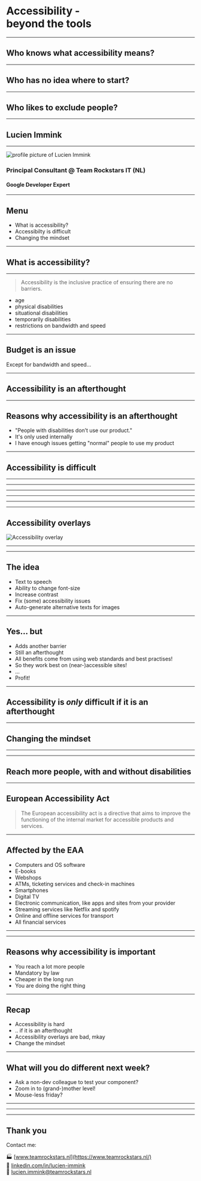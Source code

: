 <!-- .slide: data-theme="black" data-background-emoji="✨"-->
# Accessibility - <br> beyond the tools

---

<!-- .slide: data-theme="black" data-background-emoji="🙋"-->
## Who knows what accessibility means?

---

<!-- .slide: data-theme="black" data-background-emoji="🤷"-->
## Who has no idea where to start?

---

<!-- .slide: data-theme="black" data-background-emoji="😲"-->
## Who likes to exclude people?

---
<!-- .slide: data-theme="yellow" data-background-emoji="📎"-->
## Lucien Immink

---

<!-- .slide: data-theme="yellow" -->
![profile picture of Lucien Immink](/assets/lucien-2024.jpg)<!-- .element: class="circle" style="max-height: 20vh" -->

### Principal Consultant @ Team Rockstars IT (NL)

#### Google Developer Expert

---

<!-- .slide: data-theme="black" data-background-emoji="👨‍🍳"-->
## Menu

- What is accessibility?<!-- .element: class="fragment fade-in-then-semi-out" -->
- Accessibilty is difficult<!-- .element: class="fragment fade-in-then-semi-out" -->
- Changing the mindset<!-- .element: class="fragment fade-in-then-semi-out" -->

---

<!-- .slide: data-theme="black" data-background-emoji="🤔"-->
## What is accessibility?

---

<!-- .slide: data-theme="black" data-background-emoji="🤔"-->
> Accessibility is the inclusive practice of ensuring there are no barriers.

- age<!-- .element: class="fragment fade-in-then-semi-out" -->
- physical disabilities<!-- .element: class="fragment fade-in-then-semi-out" -->
- situational disabilities<!-- .element: class="fragment fade-in-then-semi-out" -->
- temporarily disabilities<!-- .element: class="fragment fade-in-then-semi-out" -->
- restrictions on bandwidth and speed<!-- .element: class="fragment fade-in-then-semi-out" -->

---

<!-- .slide: data-theme="black" data-background-emoji="💸"-->
## Budget is an issue

<p>Except for bandwidth and speed... </p><!-- .element: class="fragment fade-in" -->

---

<!-- .slide: data-theme="black" data-background-emoji="🤷"-->
## Accessibility is an afterthought

---

<!-- .slide: data-theme="black" data-background-emoji="🔁"-->
## Reasons why accessibility is an afterthought

- "People with disabilities don’t use our product."<!-- .element: class="fragment fade-in-then-semi-out" -->
- It's only used internally<!-- .element: class="fragment fade-in-then-semi-out" -->
- I have enough issues getting "normal" people to use my product<!-- .element: class="fragment fade-in-then-semi-out" -->

---
<!-- .slide: data-theme="black" data-background-emoji="😱"-->
## Accessibility is difficult

---

<!-- .slide: data-background-image="/assets/train.jpg" -->

---

<!-- .slide: data-background-image="/assets/stairs.jpg" -->

---

<!-- .slide: data-background-image="/assets/toilet.jpg" -->

---

<!-- .slide: data-background-image="/assets/bump.jpg" -->

---

<!-- .slide: data-background-image="/assets/age.jpg" -->

---

<!-- .slide: data-theme="black" data-background-emoji="🤔"-->
## Accessibility overlays

![Accessibility overlay](/assets/overlay.png)<!-- .element: class="circle" style="max-height: 10vh;" -->

---

<!-- .slide: data-background-image="/assets/overlay-example.png" -->

---

<!-- .slide: data-theme="black" data-background-emoji="💡"-->
## The idea

- Text to speech<!-- .element: class="fragment fade-in-then-semi-out checked" -->
- Ability to change font-size<!-- .element: class="fragment fade-in-then-semi-out checked" -->
- Increase contrast<!-- .element: class="fragment fade-in-then-semi-out checked" -->
- Fix (some) accessibility issues<!-- .element: class="fragment fade-in-then-semi-out checked" -->
- Auto-generate alternative texts for images<!-- .element: class="fragment fade-in-then-semi-out checked" -->

---

<!-- .slide: data-theme="black" data-background-emoji="⛔"-->
## Yes... but

- Adds another barrier<!-- .element: class="fragment fade-in-then-semi-out error" -->
- Still an afterthought<!-- .element: class="fragment fade-in-then-semi-out error" -->
- All benefits come from using web standards and best practises!<!-- .element: class="fragment fade-in-then-semi-out error" -->
- So they work best on (near-)accessible sites!<!-- .element: class="fragment fade-in-then-semi-out checked" -->
- ...<!-- .element: class="fragment fade-in-then-semi-out" -->
- Profit!<!-- .element: class="fragment fade-in-then-semi-out checked" -->

---

<!-- .slide: data-theme="black" data-background-emoji="💡"-->
## Accessibility is _only_ difficult if it is an afterthought

---

<!-- .slide: data-theme="black" data-background-emoji="💡"-->
## Changing the mindset

---

<!-- .slide: data-background-image="/assets/inclusive.jpg" -->

---

<!-- .slide: data-theme="black" data-background-emoji="🧑‍🏫"-->
## Reach more people, with and without disabilities

---

<!-- .slide: data-theme="black" data-background-emoji="⚖️"-->
## European Accessibility Act

> The European accessibility act is a directive that aims to improve the functioning of the internal market for accessible products and services.

---

<!-- .slide: data-theme="black" data-background-emoji="⚖️"-->
## Affected by the EAA

- Computers and OS software<!-- .element: class="fragment fade-in-then-semi-out" -->
- E-books<!-- .element: class="fragment fade-in-then-semi-out" -->
- Webshops<!-- .element: class="fragment fade-in-then-semi-out" -->
- ATMs, ticketing services and check-in machines<!-- .element: class="fragment fade-in-then-semi-out" -->
- Smartphones<!-- .element: class="fragment fade-in-then-semi-out" -->
- Digital TV<!-- .element: class="fragment fade-in-then-semi-out" -->
- Electronic communication, like apps and sites from your provider<!-- .element: class="fragment fade-in-then-semi-out" -->
- Streaming services like Netflix and spotify<!-- .element: class="fragment fade-in-then-semi-out" -->
- Online and offline services for transport<!-- .element: class="fragment fade-in-then-semi-out" -->
- All financial services<!-- .element: class="fragment fade-in-then-semi-out" -->

---

<!-- .slide: data-background-image="/assets/effort-time.jpg" -->

---

<!-- .slide: data-theme="black" data-background-emoji="📃"-->
## Reasons why accessibility is important

- You reach a lot more people<!-- .element: class="fragment fade-in-then-semi-out checked" -->
- Mandatory by law<!-- .element: class="fragment fade-in-then-semi-out checked" -->
- Cheaper in the long run<!-- .element: class="fragment fade-in-then-semi-out checked" -->
- You are doing the right thing<!-- .element: class="fragment fade-in-then-semi-out checked" -->

---

<!-- .slide: data-theme="black" data-background-emoji="📃"-->
## Recap

- Accessibility is hard<!-- .element: class="fragment fade-in-then-semi-out checked" -->
- .. if it is an afterthought<!-- .element: class="fragment fade-in-then-semi-out checked" -->
- Accessibility overlays are bad, mkay<!-- .element: class="fragment fade-in-then-semi-out checked" -->
- Change the mindset<!-- .element: class="fragment fade-in-then-semi-out checked" -->

---

<!-- .slide: data-theme="black" data-background-emoji="🤔"-->
## What will you do different next week?

- Ask a non-dev colleague to test your component?<!-- .element: class="fragment fade-in-then-semi-out" -->
- Zoom in to (grand-)mother level!<!-- .element: class="fragment fade-in-then-semi-out" -->
- Mouse-less friday?<!-- .element: class="fragment fade-in-then-semi-out" -->

---

<!-- .slide: data-background-image="/assets/Magic-Mouse-2.png" -->
---

<!-- .slide: data-background-image="/assets/universal-design-accessibility.jpg" -->

---

<!-- .slide: data-theme="black" data-background-emoji="🙏" -->
## Thank you

Contact me:

🏭 [www.teamrockstars.nl](https://www.teamrockstars.nl/) <br >
🏢 [linkedin.com/in/lucien-immink](https://www.linkedin.com/in/lucien-immink/) <br >
📧 [lucien.immink@teamrockstars.nl](mailto://lucien.immink@teamrockstars.nl) <br >
